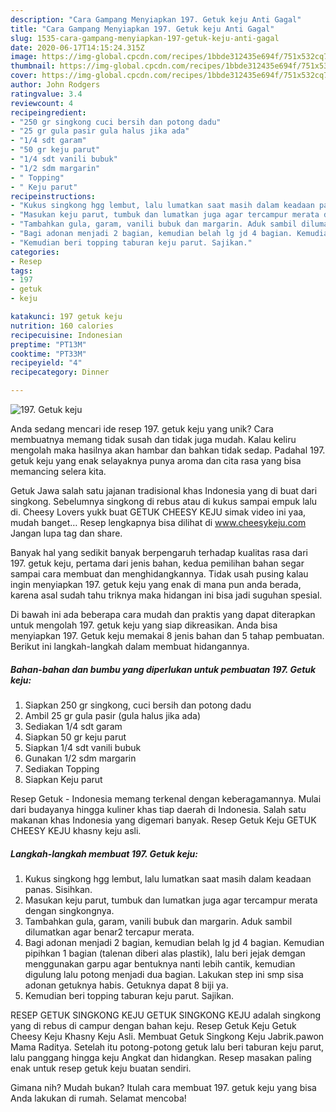 ```yaml
---
description: "Cara Gampang Menyiapkan 197. Getuk keju Anti Gagal"
title: "Cara Gampang Menyiapkan 197. Getuk keju Anti Gagal"
slug: 1535-cara-gampang-menyiapkan-197-getuk-keju-anti-gagal
date: 2020-06-17T14:15:24.315Z
image: https://img-global.cpcdn.com/recipes/1bbde312435e694f/751x532cq70/197-getuk-keju-foto-resep-utama.jpg
thumbnail: https://img-global.cpcdn.com/recipes/1bbde312435e694f/751x532cq70/197-getuk-keju-foto-resep-utama.jpg
cover: https://img-global.cpcdn.com/recipes/1bbde312435e694f/751x532cq70/197-getuk-keju-foto-resep-utama.jpg
author: John Rodgers
ratingvalue: 3.4
reviewcount: 4
recipeingredient:
- "250 gr singkong cuci bersih dan potong dadu"
- "25 gr gula pasir gula halus jika ada"
- "1/4 sdt garam"
- "50 gr keju parut"
- "1/4 sdt vanili bubuk"
- "1/2 sdm margarin"
- " Topping"
- " Keju parut"
recipeinstructions:
- "Kukus singkong hgg lembut, lalu lumatkan saat masih dalam keadaan panas. Sisihkan."
- "Masukan keju parut, tumbuk dan lumatkan juga agar tercampur merata dengan singkongnya."
- "Tambahkan gula, garam, vanili bubuk dan margarin. Aduk sambil dilumatkan agar benar2 tercapur merata."
- "Bagi adonan menjadi 2 bagian, kemudian belah lg jd 4 bagian. Kemudian pipihkan 1 bagian (talenan diberi alas plastik), lalu beri jejak demgan menggunakan garpu agar bentuknya nanti lebih cantik, kemudian digulung lalu potong menjadi dua bagian. Lakukan step ini smp sisa adonan getuknya habis. Getuknya dapat 8 biji ya."
- "Kemudian beri topping taburan keju parut. Sajikan."
categories:
- Resep
tags:
- 197
- getuk
- keju

katakunci: 197 getuk keju 
nutrition: 160 calories
recipecuisine: Indonesian
preptime: "PT13M"
cooktime: "PT33M"
recipeyield: "4"
recipecategory: Dinner

---
```



![197. Getuk keju](https://img-global.cpcdn.com/recipes/1bbde312435e694f/751x532cq70/197-getuk-keju-foto-resep-utama.jpg)

Anda sedang mencari ide resep 197. getuk keju yang unik? Cara membuatnya memang tidak susah dan tidak juga mudah. Kalau keliru mengolah maka hasilnya akan hambar dan bahkan tidak sedap. Padahal 197. getuk keju yang enak selayaknya punya aroma dan cita rasa yang bisa memancing selera kita.

Getuk Jawa salah satu jajanan tradisional khas Indonesia yang di buat dari singkong. Sebelumnya singkong di rebus atau di kukus sampai empuk lalu di. Cheesy Lovers yukk buat GETUK CHEESY KEJU simak video ini yaa, mudah banget… Resep lengkapnya bisa dilihat di www.cheesykeju.com Jangan lupa tag dan share.

Banyak hal yang sedikit banyak berpengaruh terhadap kualitas rasa dari 197. getuk keju, pertama dari jenis bahan, kedua pemilihan bahan segar sampai cara membuat dan menghidangkannya. Tidak usah pusing kalau ingin menyiapkan 197. getuk keju yang enak di mana pun anda berada, karena asal sudah tahu triknya maka hidangan ini bisa jadi suguhan spesial.


Di bawah ini ada beberapa cara mudah dan praktis yang dapat diterapkan untuk mengolah 197. getuk keju yang siap dikreasikan. Anda bisa menyiapkan 197. Getuk keju memakai 8 jenis bahan dan 5 tahap pembuatan. Berikut ini langkah-langkah dalam membuat hidangannya.

<!--inarticleads1-->

##### Bahan-bahan dan bumbu yang diperlukan untuk pembuatan 197. Getuk keju:

1. Siapkan 250 gr singkong, cuci bersih dan potong dadu
1. Ambil 25 gr gula pasir (gula halus jika ada)
1. Sediakan 1/4 sdt garam
1. Siapkan 50 gr keju parut
1. Siapkan 1/4 sdt vanili bubuk
1. Gunakan 1/2 sdm margarin
1. Sediakan  Topping
1. Siapkan  Keju parut


Resep Getuk - Indonesia memang terkenal dengan keberagamannya. Mulai dari budayanya hingga kuliner khas tiap daerah di Indonesia. Salah satu makanan khas Indonesia yang digemari banyak. Resep Getuk Keju GETUK CHEESY KEJU khasny keju asli. 

<!--inarticleads2-->

##### Langkah-langkah membuat 197. Getuk keju:

1. Kukus singkong hgg lembut, lalu lumatkan saat masih dalam keadaan panas. Sisihkan.
1. Masukan keju parut, tumbuk dan lumatkan juga agar tercampur merata dengan singkongnya.
1. Tambahkan gula, garam, vanili bubuk dan margarin. Aduk sambil dilumatkan agar benar2 tercapur merata.
1. Bagi adonan menjadi 2 bagian, kemudian belah lg jd 4 bagian. Kemudian pipihkan 1 bagian (talenan diberi alas plastik), lalu beri jejak demgan menggunakan garpu agar bentuknya nanti lebih cantik, kemudian digulung lalu potong menjadi dua bagian. Lakukan step ini smp sisa adonan getuknya habis. Getuknya dapat 8 biji ya.
1. Kemudian beri topping taburan keju parut. Sajikan.


RESEP GETUK SINGKONG KEJU GETUK SINGKONG KEJU adalah singkong yang di rebus di campur dengan bahan keju. Resep Getuk Keju Getuk Cheesy Keju Khasny Keju Asli. Membuat Getuk Singkong Keju Jabrik.pawon Mama Raditya. Setelah itu potong-potong getuk lalu beri taburan keju parut, lalu panggang hingga keju Angkat dan hidangkan. Resep masakan paling enak untuk resep getuk keju buatan sendiri. 

Gimana nih? Mudah bukan? Itulah cara membuat 197. getuk keju yang bisa Anda lakukan di rumah. Selamat mencoba!
